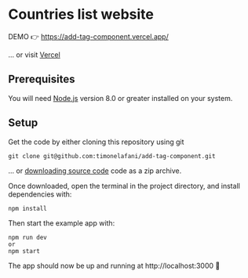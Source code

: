 # Countries list website

DEMO 👉 https://add-tag-component.vercel.app/

... or visit [Vercel](https://add-tag-component.vercel.app/)

## Prerequisites

You will need [Node.js](https://nodejs.org) version 8.0 or greater installed on your system.

## Setup

Get the code by either cloning this repository using git

```
git clone git@github.com:timonelafani/add-tag-component.git
```

... or [downloading source code](https://github.com/timonelafani/add-tag-component/archive/main.zip) code as a zip archive.

Once downloaded, open the terminal in the project directory, and install dependencies with:

```
npm install
```

Then start the example app with:

```
npm run dev
or
npm start
```

The app should now be up and running at http://localhost:3000 🚀

